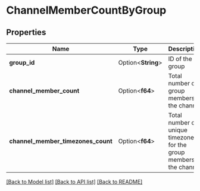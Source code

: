 # ChannelMemberCountByGroup

## Properties

Name | Type | Description | Notes
------------ | ------------- | ------------- | -------------
**group_id** | Option<**String**> | ID of the group | [optional]
**channel_member_count** | Option<**f64**> | Total number of group members in the channel | [optional]
**channel_member_timezones_count** | Option<**f64**> | Total number of unique timezones for the group members in the channel | [optional]

[[Back to Model list]](../README.md#documentation-for-models) [[Back to API list]](../README.md#documentation-for-api-endpoints) [[Back to README]](../README.md)


